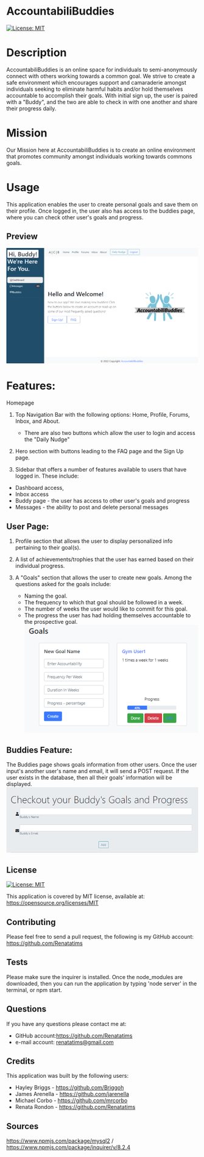# AccountabiliBuddies
[![License: MIT](https://img.shields.io/badge/License-MIT-blue.svg)](https://opensource.org/licenses/MIT)

# Description

AccountabiliBuddies is an online space for individuals to semi-anonymously connect with others working towards a common goal. We strive to create a safe environment which encourages support and camaraderie amongst individuals seeking to eliminate harmful habits and/or hold themselves accountable to accomplish their goals. With initial sign up, the user is paired with a "Buddy", and the two are able to check in with one another and share their progress daily. 

# Mission 
Our Mission here at AccountabiliBuddies is to create an online environment that promotes community amongst individuals working towards commons goals. 

# Usage
This application enables the user to create personal goals and save them on their profile. Once logged in, the user also has access to the buddies page, where you can check other user's goals and progress.

## Preview

 ![Preview](assets/screenshots/Capture1.PNG)

# Features:

Homepage 

1. Top Navigation Bar with the following options: Home, Profile, Forums, Inbox, and About.
    - There are also two buttons which allow the user to login and access the "Daily Nudge" 

2. Hero section with buttons leading to the FAQ page and the Sign Up page. 

3. Sidebar that offers a number of features available to users that have logged in. 
These include: 
 - Dashboard access, 
 - Inbox access
 - Buddy page - the user has access to other user's goals and progress 
 - Messages - the ability to post and delete personal messages

## User Page:

1. Profile section that allows the user to display personalized info pertaining to their goal(s). 

2. A list of achievements/trophies that the user has earned based on their individual progress. 

3. A "Goals" section that allows the user to create new goals. Among the questions asked for the goals include: 
    - Naming the goal.
    - The frequency to which that goal should be followed in a week.
    - The number of weeks the user would like to commit for this goal.
    - The progress the user has had holding themselves accountable to the prospective goal.
 ![Preview](assets/screenshots/Capture3.PNG)

## Buddies Feature: 

The Buddies page shows goals information from other users. Once the user input's another user's name and email, it will send a POST request. If the user exists in the database, then all their goals' information will be displayed. 
 ![Preview](assets/screenshots/Capture2.PNG)

## License
  [![License: MIT](https://img.shields.io/badge/License-MIT-blue.svg)](https://opensource.org/licenses/MIT)
  
  This application is covered by MIT license, available at:
  https://opensource.org/licenses/MIT

 ## Contributing
  Please feel free to send a pull request, the following is my GitHub account: 
  https://github.com/Renatatims

  ## Tests
  Please make sure the inquirer is installed. Once the node_modules are downloaded, then you can run the application by typing 'node server' in the terminal, or npm start.

  ## Questions
  If you have any questions please contact me at:
   - GitHub account:https://github.com/Renatatims
   - e-mail account: renatatims@gmail.com

  ## Credits
  This application was built by the following users:
  - Hayley Briggs - https://github.com/Briggoh
  - James Arenella - https://github.com/jarenella
  - Michael Corbo - https://github.com/mrcorbo
  - Renata Rondon - https://github.com/Renatatims



  ## Sources
   https://www.npmjs.com/package/mysql2 / https://www.npmjs.com/package/inquirer/v/8.2.4
 



